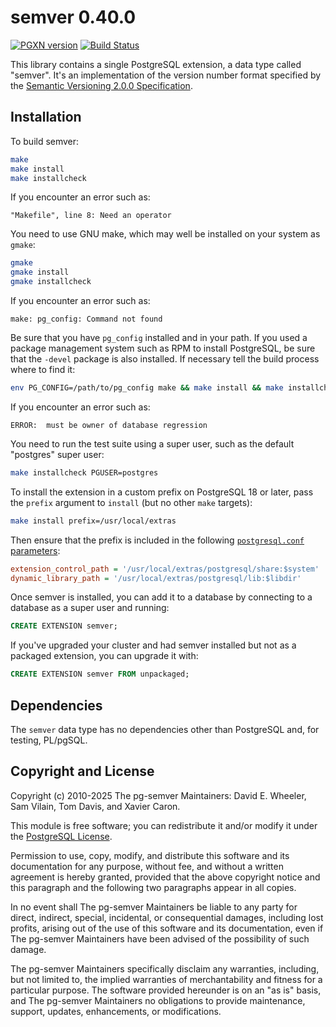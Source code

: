 semver 0.40.0
=============

[![PGXN version](https://badge.fury.io/pg/semver.svg)](https://badge.fury.io/pg/semver)
[![Build Status](https://github.com/theory/pg-semver/workflows/CI/badge.svg)](https://github.com/theory/pg-semver/actions)

This library contains a single PostgreSQL extension, a data type called
"semver". It's an implementation of the version number format specified by the
[Semantic Versioning 2.0.0 Specification](https://semver.org/spec/v2.0.0.html).

Installation
------------

To build semver:

```sh
make
make install
make installcheck
```

If you encounter an error such as:

```
"Makefile", line 8: Need an operator
```

You need to use GNU make, which may well be installed on your system as
`gmake`:

```sh
gmake
gmake install
gmake installcheck
```

If you encounter an error such as:

```
make: pg_config: Command not found
```

Be sure that you have `pg_config` installed and in your path. If you used a
package management system such as RPM to install PostgreSQL, be sure that the
`-devel` package is also installed. If necessary tell the build process where
to find it:

```sh
env PG_CONFIG=/path/to/pg_config make && make install && make installcheck
```

If you encounter an error such as:

```
ERROR:  must be owner of database regression
```

You need to run the test suite using a super user, such as the default
"postgres" super user:

```sh
make installcheck PGUSER=postgres
```

To install the extension in a custom prefix on PostgreSQL 18 or later, pass
the `prefix` argument to `install` (but no other `make` targets):

```sh
make install prefix=/usr/local/extras
```

Then ensure that the prefix is included in the following [`postgresql.conf`
parameters]:

```ini
extension_control_path = '/usr/local/extras/postgresql/share:$system'
dynamic_library_path = '/usr/local/extras/postgresql/lib:$libdir'
```

Once semver is installed, you can add it to a database by connecting to a
database as a super user and running:

```sql
CREATE EXTENSION semver;
```

If you've upgraded your cluster and had semver installed but not as a packaged
extension, you can upgrade it with:

```sql
CREATE EXTENSION semver FROM unpackaged;
```

Dependencies
------------
The `semver` data type has no dependencies other than PostgreSQL and,
for testing, PL/pgSQL.

Copyright and License
---------------------

Copyright (c) 2010-2025 The pg-semver Maintainers: David E. Wheeler, Sam
Vilain, Tom Davis, and Xavier Caron.

This module is free software; you can redistribute it and/or modify it under
the [PostgreSQL License](https://www.opensource.org/licenses/postgresql).

Permission to use, copy, modify, and distribute this software and its
documentation for any purpose, without fee, and without a written agreement is
hereby granted, provided that the above copyright notice and this paragraph
and the following two paragraphs appear in all copies.

In no event shall The pg-semver Maintainers be liable to any party for direct,
indirect, special, incidental, or consequential damages, including lost
profits, arising out of the use of this software and its documentation, even
if The pg-semver Maintainers have been advised of the possibility of such
damage.

The pg-semver Maintainers specifically disclaim any warranties, including, but
not limited to, the implied warranties of merchantability and fitness for a
particular purpose. The software provided hereunder is on an "as is" basis,
and The pg-semver Maintainers no obligations to provide maintenance, support,
updates, enhancements, or modifications.

  [`postgresql.conf` parameters]: https://www.postgresql.org/docs/devel/runtime-config-client.html#RUNTIME-CONFIG-CLIENT-OTHER
